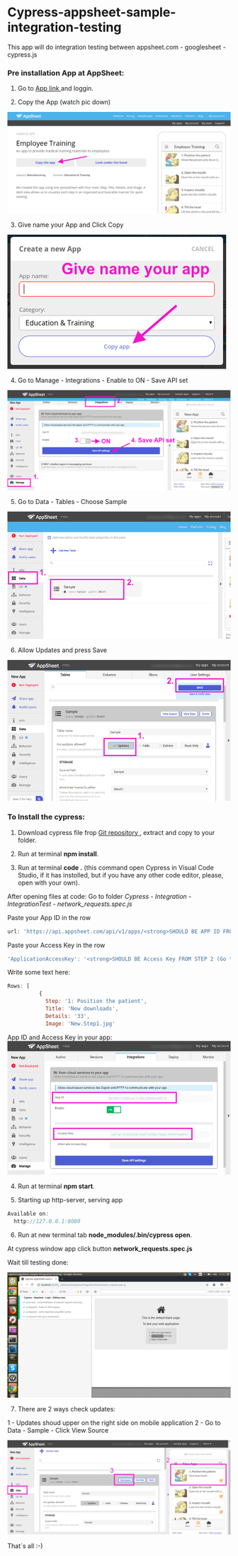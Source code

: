 # Cypress-appsheet-sample-integration-testing
This app will do integration testing between appsheet.com - googlesheet - cypress.js

### Pre installation App at AppSheet:

1) Go to <a href="https://www.appsheet.com/samples/An-app-to-provide-medical-training-materials-to-employees?appGuidString=a5b1f447-ee56-4093-8852-dceedf407bfd"> App link </a> and loggin. 

2) Copy the App (watch pic down)
<img src="pic/screenshot-www.appsheet.com-2018.12.21-16-33-25.png">

3) Give name your App and Click Copy
<img src="pic/screenshot-www.appsheet.com-2018.12.21-16-54-17.png">

4) Go to Manage - Integrations - Enable to ON - Save API set
<img src="pic/screenshot-www.appsheet.com-2018.12.21-16-58-02.png">

5) Go to Data - Tables - Choose Sample
<img src="pic/screenshot-www.appsheet.com-2018.12.21-17-05-40.png">

6) Allow Updates and press Save
<img src="pic/screenshot-www.appsheet.com-2018.12.21-17-08-48.png">


### To Install the cypress:

1) Download cypress file frop <a href="https://github.com/marinashinkareva/cypress-appsheet-sample-integration-testing"> Git repository </a>, extract and copy to your folder.

2) Run at terminal <b>npm install</b>.

3) Run at terminal <b>code .</b> (this command  open Cypress in Visual Code Studio, if it has instolled, but if you have any other code editor, please, open with your own).

After opening files at code:
Go to folder <i>Cypress - Integration - IntegrationTest - network_requests.spec.js</i>

Paste your App ID in the row 
```js
url: 'https://api.appsheet.com/api/v1/apps/<strong>SHOULD BE APP ID FROM STEP 2 (Go to Manage - Integrations)</strong> /tables/Sample/Action', // baseUrl is prepended to url
```

Paste your Access Key in the row 
```js
'ApplicationAccessKey': '<strong>SHOULD BE Access Key FROM STEP 2 (Go to Manage - Integrations)</strong>'
```

Write some text here:
```js
Rows: [
          {
            Step: '1: Position the patient',
            Title: 'New downloads',
            Details: '33',
            Image: 'New.Step1.jpg'
```
App ID and Access Key in your app:
<img src="pic/screenshot-www.appsheet.com-2018.12.21-17-35-41.png">

4) Run at terminal <b>npm start</b>.

5) Starting up http-server, serving app
```js
Available on:
  http://127.0.0.1:8080
  ```
 
6) Run at new terminal tab <b>node_modules/.bin/cypress open</b>.

At cypress window app click button <b>network_requests.spec.js</b>

Wait till testing done:

<img src="pic/Screenshot from 2018-12-21 17-54-44.png">

7) There are 2 ways check updates:

 1 - Updates shoud upper on the right side on mobile application
 2 - Go to Data - Sample - Click View Source

 <img src="pic/screenshot-www.appsheet.com-2018.12.21-17-59-29.png">
 
That`s all :-)
